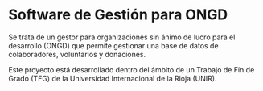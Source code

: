 # Software de Gestión para ONGD
Se trata de un gestor para organizaciones sin ánimo de lucro para el desarrollo (ONGD) que permite gestionar una base de datos de colaboradores, voluntarios y donaciones.

Este proyecto está desarrollado dentro del ámbito de un Trabajo de Fin de Grado (TFG) de la Universidad Internacional de la Rioja (UNIR).
